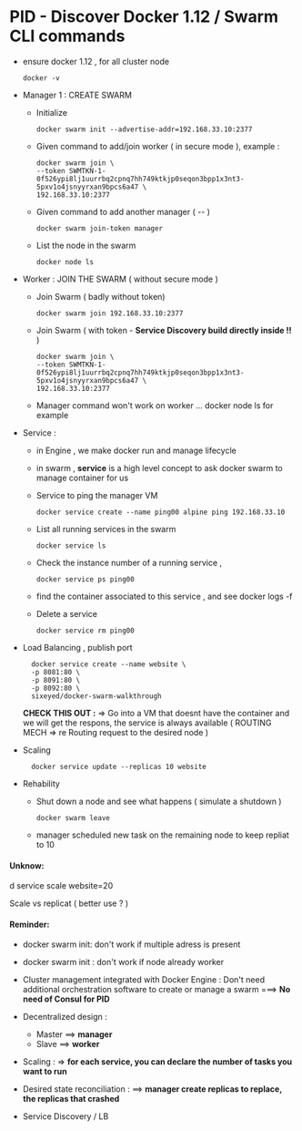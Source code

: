 
# PID - Discover Docker 1.12 / Swarm CLI commands

- ensure docker 1.12 , for all cluster node

      docker -v

- Manager 1 : CREATE SWARM

    - Initialize

          docker swarm init --advertise-addr=192.168.33.10:2377

    - Given command to add/join worker ( in secure mode ), example :

          docker swarm join \
          --token SWMTKN-1-0f526ypi8lj1uurrbq2cpnq7hh749ktkjp0seqon3bpp1x3nt3-5pxv1o4jsnyyrxan9bpcs6a47 \
          192.168.33.10:2377

    - Given command to add another manager ( -- )

          docker swarm join-token manager

    - List the node in the swarm

          docker node ls


- Worker : JOIN THE SWARM  ( without secure mode )

    - Join Swarm ( badly without token)

          docker swarm join 192.168.33.10:2377

    - Join Swarm (  with token - **Service Discovery build directly inside !!** )

          docker swarm join \
          --token SWMTKN-1-0f526ypi8lj1uurrbq2cpnq7hh749ktkjp0seqon3bpp1x3nt3-5pxv1o4jsnyyrxan9bpcs6a47 \
          192.168.33.10:2377

    - Manager command won't work on worker ... docker node ls for example

- Service :

    - in Engine , we make docker run and manage lifecycle
    - in swarm , **service** is a high level concept to ask docker swarm to manage container for us

    - Service to ping the manager VM

          docker service create --name ping00 alpine ping 192.168.33.10

    - List all running services in the swarm

          docker service ls

    - Check the instance number of a running service ,

          docker service ps ping00

    - find the container associated to this service , and see docker logs -f

    - Delete a service

          docker service rm ping00

- Load Balancing , publish port

        docker service create --name website \
        -p 8081:80 \
        -p 8091:80 \
        -p 8092:80 \
        sixeyed/docker-swarm-walkthrough

  **CHECK THIS OUT :** => Go into a VM that doesnt have the container and we will get the respons, the service is always available ( ROUTING MECH => re Routing request to the desired node )

- Scaling

        docker service update --replicas 10 website

- Rehability

    - Shut down a node and see what happens ( simulate a shutdown )

          docker swarm leave

    - manager scheduled new task on the remaining node to keep repliat to 10


#### Unknow:

d service scale website=20

Scale vs replicat ( better use  ? )

#### Reminder:

  - docker swarm init: don't work if multiple adress is present

  - docker swarm init : don't work if node already worker

  - Cluster management integrated with Docker Engine : Don't need additional orchestration software to create or manage a swarm
     ===> **No need of Consul for PID**

  - Decentralized design :
       * Master ==> **manager**
       * Slave ==> **worker**

  - Scaling : => **for each service, you can declare the number of tasks you want to run**

  - Desired state reconciliation : ==> **manager create replicas to replace, the replicas that crashed**

  - Service Discovery / LB
